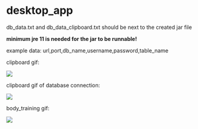 # desktop_app
db_data.txt and db_data_clipboard.txt should be next to the created jar file

**minimum jre 11 is needed for the jar to be runnable!**

example data:
url,port,db_name,username,password,table_name


clipboard gif:

![](https://cdn.discordapp.com/attachments/838073521850155029/930794834854314004/desktop_app_clipboard_1.gif)


clipboard gif of database connection:

![](https://cdn.discordapp.com/attachments/838073521850155029/930799072795832320/desktop_app_clipboard_2.gif)


body_training gif:

![](https://cdn.discordapp.com/attachments/838073521850155029/930801327028727818/desktop_app_body.gif)
